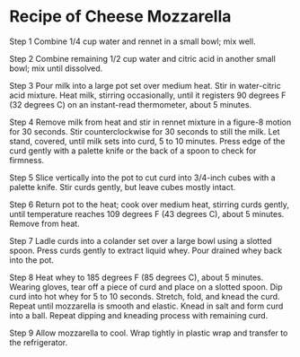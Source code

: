 # Recipe of Cheese Mozzarella

Step 1
Combine 1/4 cup water and rennet in a small bowl; mix well.

 Step 2
Combine remaining 1/2 cup water and citric acid in another small bowl; mix until dissolved.

 Step 3
Pour milk into a large pot set over medium heat. Stir in water-citric acid mixture. Heat milk, stirring occasionally, until it registers 90 degrees F (32 degrees C) on an instant-read thermometer, about 5 minutes.

 Step 4
Remove milk from heat and stir in rennet mixture in a figure-8 motion for 30 seconds. Stir counterclockwise for 30 seconds to still the milk. Let stand, covered, until milk sets into curd, 5 to 10 minutes. Press edge of the curd gently with a palette knife or the back of a spoon to check for firmness.

 Step 5
Slice vertically into the pot to cut curd into 3/4-inch cubes with a palette knife. Stir curds gently, but leave cubes mostly intact.

 Step 6
Return pot to the heat; cook over medium heat, stirring curds gently, until temperature reaches 109 degrees F (43 degrees C), about 5 minutes. Remove from heat.

 Step 7
Ladle curds into a colander set over a large bowl using a slotted spoon. Press curds gently to extract liquid whey. Pour drained whey back into the pot.

 Step 8
Heat whey to 185 degrees F (85 degrees C), about 5 minutes. Wearing gloves, tear off a piece of curd and place on a slotted spoon. Dip curd into hot whey for 5 to 10 seconds. Stretch, fold, and knead the curd. Repeat until mozzarella is smooth and elastic. Knead in salt and form curd into a ball. Repeat dipping and kneading process with remaining curd.

 Step 9
Allow mozzarella to cool. Wrap tightly in plastic wrap and transfer to the refrigerator.